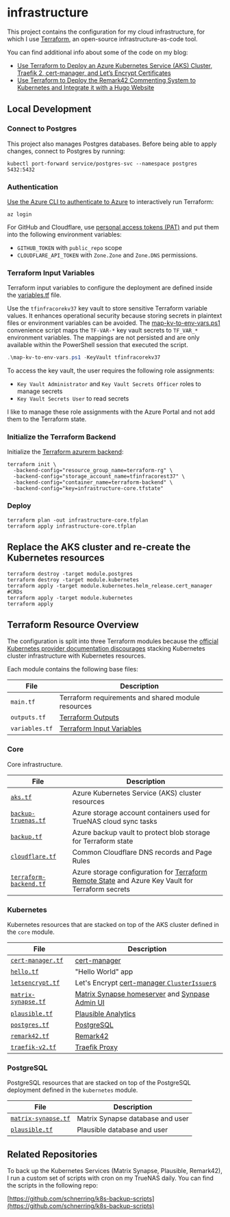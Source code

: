 # infrastructure

This project contains the configuration for my cloud infrastructure, for which I use [Terraform](https://www.terraform.io/), an open-source infrastructure-as-code tool.

You can find additional info about some of the code on my blog:

- [Use Terraform to Deploy an Azure Kubernetes Service (AKS) Cluster, Traefik 2, cert-manager, and Let’s Encrypt Certificates](https://schnerring.net/blog/use-terraform-to-deploy-an-azure-kubernetes-service-aks-cluster-traefik-2-cert-manager-and-lets-encrypt-certificates/)
- [Use Terraform to Deploy the Remark42 Commenting System to Kubernetes and Integrate it with a Hugo Website](https://schnerring.net/blog/use-terraform-to-deploy-the-remark42-commenting-system-to-kubernetes-and-integrate-it-with-a-hugo-website/)

## Local Development

### Connect to Postgres

This project also manages Postgres databases. Before being able to apply changes, connect to Postgres by running:

```shell
kubectl port-forward service/postgres-svc --namespace postgres 5432:5432
```

### Authentication

[Use the Azure CLI to authenticate to Azure](https://registry.terraform.io/providers/hashicorp/azurerm/latest/docs/guides/azure_cli) to interactively run Terraform:

```shell
az login
```

For GitHub and Cloudflare, use [personal access tokens (PAT)](https://docs.github.com/en/rest/overview/other-authentication-methods#basic-authentication) and put them into the following environment variables:

- `GITHUB_TOKEN` with `public_repo` scope
- `CLOUDFLARE_API_TOKEN` with `Zone.Zone` and `Zone.DNS` permissions.

### Terraform Input Variables

Terraform input variables to configure the deployment are defined inside the [variables.tf](./variables.tf) file.

Use the `tfinfracorekv37` key vault to store sensitive Terraform variable values. It enhances operational security because storing secrets in plaintext files or environment variables can be avoided. The [map-kv-to-env-vars.ps1](./map-kv-to-env-vars.ps1) convenience script maps the `TF-VAR-*` key vault secrets to `TF_VAR_*` environment variables. The mappings are not persisted and are only available within the PowerShell session that executed the script.

```powershell
.\map-kv-to-env-vars.ps1 -KeyVault tfinfracorekv37
```

To access the key vault, the user requires the following role assignments:

- `Key Vault Administrator` and `Key Vault Secrets Officer` roles to manage secrets
- `Key Vault Secrets User` to read secrets

I like to manage these role assignments with the Azure Portal and not add them to the Terraform state.

### Initialize the Terraform Backend

Initialize the [Terraform azurerm backend](https://www.terraform.io/docs/language/settings/backends/azurerm.html):

```shell
terraform init \
  -backend-config="resource_group_name=terraform-rg" \
  -backend-config="storage_account_name=tfinfracorest37" \
  -backend-config="container_name=terraform-backend" \
  -backend-config="key=infrastructure-core.tfstate"
```

### Deploy

```shell
terraform plan -out infrastructure-core.tfplan
terraform apply infrastructure-core.tfplan
```

## Replace the AKS cluster and re-create the Kubernetes resources

```shell
terraform destroy -target module.postgres
terraform destroy -target module.kubernetes
terraform apply -target module.kubernetes.helm_release.cert_manager #CRDs
terraform apply -target module.kubernetes
terraform apply
```

## Terraform Resource Overview

The configuration is split into three Terraform modules because the [official Kubernetes provider documentation discourages](https://registry.terraform.io/providers/hashicorp/kubernetes/latest/docs#stacking-with-managed-kubernetes-cluster-resources) stacking Kubernetes cluster infrastructure with Kubernetes resources.

Each module contains the following base files:

| File           | Description                                                                               |
| -------------- | ----------------------------------------------------------------------------------------- |
| `main.tf`      | Terraform requirements and shared module resources                                        |
| `outputs.tf`   | [Terraform Outputs](https://www.terraform.io/docs/language/values/outputs.html)           |
| `variables.tf` | [Terraform Input Variables](https://www.terraform.io/docs/language/values/variables.html) |

### Core

Core infrastructure.

| File                                                  | Description                                                                                                                                                  |
| ----------------------------------------------------- | ------------------------------------------------------------------------------------------------------------------------------------------------------------ |
| [`aks.tf`](./core/aks.tf)                             | Azure Kubernetes Service (AKS) cluster resources                                                                                                             |
| [`backup-truenas.tf`](./core/backup-truenas.tf)       | Azure storage account containers used for TrueNAS cloud sync tasks                                                                                           |
| [`backup.tf`](./core/backup.tf)                       | Azure backup vault to protect blob storage for Terraform state                                                                                               |
| [`cloudflare.tf`](./core/cloudflare.tf)               | Common Cloudflare DNS records and Page Rules                                                                                                                 |
| [`terraform-backend.tf`](./core/terraform-backend.tf) | Azure storage configuration for [Terraform Remote State](https://www.terraform.io/docs/language/state/remote.html) and Azure Key Vault for Terraform secrets |

### Kubernetes

Kubernetes resources that are stacked on top of the AKS cluster defined in the `core` module.

| File                                                  | Description                                                                                                                                       |
| ----------------------------------------------------- | ------------------------------------------------------------------------------------------------------------------------------------------------- |
| [`cert-manager.tf`](./kubernetes/cert-manager.tf)     | [cert-manager](https://cert-manager.io/)                                                                                                          |
| [`hello.tf`](./kubernetes/hello.tf)                   | "Hello World" app                                                                                                                                 |
| [`letsencrypt.tf`](./kubernetes/letsencrypt.tf)       | Let's Encrypt [cert-manager `ClusterIssuer`s](https://cert-manager.io/docs/concepts/issuer/)                                                      |
| [`matrix-synapse.tf`](./kubernetes/matrix-synapse.tf) | [Matrix Synapse homeserver](https://github.com/matrix-org/synapse/) and [Synpase Admin UI](https://github.com/Awesome-Technologies/synapse-admin) |
| [`plausible.tf`](./kubernetes/plausible.tf)           | [Plausible Analytics](https://plausible.io/)                                                                                                      |
| [`postgres.tf`](./kubernetes/postgres.tf)             | [PostgreSQL](https://www.postgresql.org/)                                                                                                         |
| [`remark42.tf`](./kubernetes/remark42.tf)             | [Remark42](https://remark42.com/)                                                                                                                 |
| [`traefik-v2.tf`](./kubernetes/traefik-v2.tf)         | [Traefik Proxy](https://traefik.io/traefik/)                                                                                                      |

### PostgreSQL

PostgreSQL resources that are stacked on top of the PostgreSQL deployment defined in the `kubernetes` module.

| File                                                | Description                      |
| --------------------------------------------------- | -------------------------------- |
| [`matrix-synapse.tf`](./postgres/matrix-synapse.tf) | Matrix Synapse database and user |
| [`plausible.tf`](./postgres/plausible.tf)           | Plausible database and user      |

## Related Repositories

To back up the Kubernetes Services (Matrix Synapse, Plausible, Remark42), I run a custom set of scripts with cron on my TrueNAS daily. You can find the scripts in the following repo:

[https://github.com/schnerring/k8s-backup-scripts](https://github.com/schnerring/k8s-backup-scripts)
